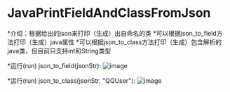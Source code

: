# JavaPrintFieldAndClassFromJson

  *介绍：根据给出的json来打印（生成）出自命名的类
  *可以根据json_to_field方法打印（生成）java属性
  *可以根据json_to_class方法打印（生成）包含解析的java类，但目前只支持int和String类型

  *运行(run) json_to_field(jsonStr):
  ![image](https://github.com/xianfeng99/JavaPrintFieldAndClassFromJson/generalfield.png)

  *运行(run) json_to_class(jsonStr, "QQUser"):
  ![image](https://github.com/xianfeng99/JavaPrintFieldAndClassFromJson/generalclass.png)
